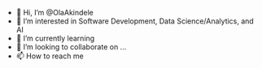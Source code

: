- 👋 Hi, I’m @OlaAkindele
- 👀 I’m interested in Software Development, Data Science/Analytics, and AI
- 🌱 I’m currently learning 
- 💞️ I’m looking to collaborate on ...
- 📫 How to reach me 

<!---
OlaAkindele/OlaAkindele is a ✨ special ✨ repository because its `README.md` (this file) appears on your GitHub profile.
You can click the Preview link to take a look at your changes.
--->
